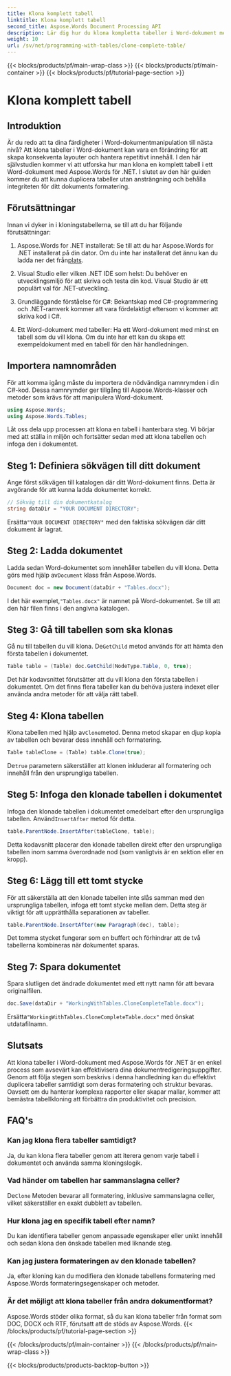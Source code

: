 ```yaml
---
title: Klona komplett tabell
linktitle: Klona komplett tabell
second_title: Aspose.Words Document Processing API
description: Lär dig hur du klona kompletta tabeller i Word-dokument med Aspose.Words för .NET med denna detaljerade, steg-för-steg handledning.
weight: 10
url: /sv/net/programming-with-tables/clone-complete-table/
---
```


{{< blocks/products/pf/main-wrap-class >}}
{{< blocks/products/pf/main-container >}}
{{< blocks/products/pf/tutorial-page-section >}}

# Klona komplett tabell

## Introduktion

Är du redo att ta dina färdigheter i Word-dokumentmanipulation till nästa nivå? Att klona tabeller i Word-dokument kan vara en förändring för att skapa konsekventa layouter och hantera repetitivt innehåll. I den här självstudien kommer vi att utforska hur man klona en komplett tabell i ett Word-dokument med Aspose.Words för .NET. I slutet av den här guiden kommer du att kunna duplicera tabeller utan ansträngning och behålla integriteten för ditt dokuments formatering.

## Förutsättningar

Innan vi dyker in i kloningstabellerna, se till att du har följande förutsättningar:

1. Aspose.Words for .NET installerat: Se till att du har Aspose.Words for .NET installerat på din dator. Om du inte har installerat det ännu kan du ladda ner det från[plats](https://releases.aspose.com/words/net/).

2. Visual Studio eller vilken .NET IDE som helst: Du behöver en utvecklingsmiljö för att skriva och testa din kod. Visual Studio är ett populärt val för .NET-utveckling.

3. Grundläggande förståelse för C#: Bekantskap med C#-programmering och .NET-ramverk kommer att vara fördelaktigt eftersom vi kommer att skriva kod i C#.

4. Ett Word-dokument med tabeller: Ha ett Word-dokument med minst en tabell som du vill klona. Om du inte har ett kan du skapa ett exempeldokument med en tabell för den här handledningen.

## Importera namnområden

För att komma igång måste du importera de nödvändiga namnrymden i din C#-kod. Dessa namnrymder ger tillgång till Aspose.Words-klasser och metoder som krävs för att manipulera Word-dokument.

```csharp
using Aspose.Words;
using Aspose.Words.Tables;
```

Låt oss dela upp processen att klona en tabell i hanterbara steg. Vi börjar med att ställa in miljön och fortsätter sedan med att klona tabellen och infoga den i dokumentet.

## Steg 1: Definiera sökvägen till ditt dokument

Ange först sökvägen till katalogen där ditt Word-dokument finns. Detta är avgörande för att kunna ladda dokumentet korrekt.

```csharp
// Sökväg till din dokumentkatalog
string dataDir = "YOUR DOCUMENT DIRECTORY";
```

 Ersätta`"YOUR DOCUMENT DIRECTORY"` med den faktiska sökvägen där ditt dokument är lagrat.

## Steg 2: Ladda dokumentet

 Ladda sedan Word-dokumentet som innehåller tabellen du vill klona. Detta görs med hjälp av`Document` klass från Aspose.Words.

```csharp
Document doc = new Document(dataDir + "Tables.docx");
```

 I det här exemplet,`"Tables.docx"` är namnet på Word-dokumentet. Se till att den här filen finns i den angivna katalogen.

## Steg 3: Gå till tabellen som ska klonas

 Gå nu till tabellen du vill klona. De`GetChild` metod används för att hämta den första tabellen i dokumentet.

```csharp
Table table = (Table) doc.GetChild(NodeType.Table, 0, true);
```

Det här kodavsnittet förutsätter att du vill klona den första tabellen i dokumentet. Om det finns flera tabeller kan du behöva justera indexet eller använda andra metoder för att välja rätt tabell.

## Steg 4: Klona tabellen

 Klona tabellen med hjälp av`Clone`metod. Denna metod skapar en djup kopia av tabellen och bevarar dess innehåll och formatering.

```csharp
Table tableClone = (Table) table.Clone(true);
```

 De`true` parametern säkerställer att klonen inkluderar all formatering och innehåll från den ursprungliga tabellen.

## Steg 5: Infoga den klonade tabellen i dokumentet

 Infoga den klonade tabellen i dokumentet omedelbart efter den ursprungliga tabellen. Använd`InsertAfter` metod för detta.

```csharp
table.ParentNode.InsertAfter(tableClone, table);
```

Detta kodavsnitt placerar den klonade tabellen direkt efter den ursprungliga tabellen inom samma överordnade nod (som vanligtvis är en sektion eller en kropp).

## Steg 6: Lägg till ett tomt stycke

För att säkerställa att den klonade tabellen inte slås samman med den ursprungliga tabellen, infoga ett tomt stycke mellan dem. Detta steg är viktigt för att upprätthålla separationen av tabeller.

```csharp
table.ParentNode.InsertAfter(new Paragraph(doc), table);
```

Det tomma stycket fungerar som en buffert och förhindrar att de två tabellerna kombineras när dokumentet sparas.

## Steg 7: Spara dokumentet

Spara slutligen det ändrade dokumentet med ett nytt namn för att bevara originalfilen.

```csharp
doc.Save(dataDir + "WorkingWithTables.CloneCompleteTable.docx");
```

 Ersätta`"WorkingWithTables.CloneCompleteTable.docx"` med önskat utdatafilnamn.

## Slutsats

Att klona tabeller i Word-dokument med Aspose.Words för .NET är en enkel process som avsevärt kan effektivisera dina dokumentredigeringsuppgifter. Genom att följa stegen som beskrivs i denna handledning kan du effektivt duplicera tabeller samtidigt som deras formatering och struktur bevaras. Oavsett om du hanterar komplexa rapporter eller skapar mallar, kommer att bemästra tabellkloning att förbättra din produktivitet och precision.

## FAQ's

### Kan jag klona flera tabeller samtidigt?
Ja, du kan klona flera tabeller genom att iterera genom varje tabell i dokumentet och använda samma kloningslogik.

### Vad händer om tabellen har sammanslagna celler?
 De`Clone` Metoden bevarar all formatering, inklusive sammanslagna celler, vilket säkerställer en exakt dubblett av tabellen.

### Hur klona jag en specifik tabell efter namn?
Du kan identifiera tabeller genom anpassade egenskaper eller unikt innehåll och sedan klona den önskade tabellen med liknande steg.

### Kan jag justera formateringen av den klonade tabellen?
Ja, efter kloning kan du modifiera den klonade tabellens formatering med Aspose.Words formateringsegenskaper och metoder.

### Är det möjligt att klona tabeller från andra dokumentformat?
Aspose.Words stöder olika format, så du kan klona tabeller från format som DOC, DOCX och RTF, förutsatt att de stöds av Aspose.Words.
{{< /blocks/products/pf/tutorial-page-section >}}

{{< /blocks/products/pf/main-container >}}
{{< /blocks/products/pf/main-wrap-class >}}

{{< blocks/products/products-backtop-button >}}
